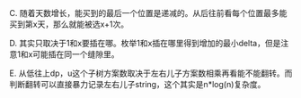 C. 随着天数增长，能买到的最后一个位置是递减的。从后往前看每个位置最多能买到第x天，那么就能被选x+1次。

D. 其实只取决于1和x要插在哪。枚举1和x插在哪里得到增加的最小delta，但是注意1和x可能插在同一个缝隙里。

E. 从低往上dp，u这个子树方案数取决于左右儿子方案数相乘再看能不能翻转。而判断翻转可以直接暴力记录左右儿子string，这个其实是n\*log(n)复杂度。
